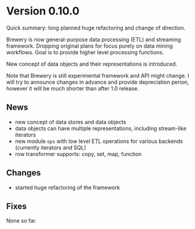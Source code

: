 Version 0.10.0
==============

Quick summary: long planned huge refactoring and change of direction.

Brewery is now general-purpose data processing (ETL) and streaming framework.
Dropping original plans for focus purely on data mining workflows. Goal is to
provide higher level processing functions.

New concept of data objects and their representations is introduced.

Note that Brewery is still experimental framework and API might change. I will
try to announce changes in advance and provide depreciation perion, however it
will be much shorter than after 1.0 release.

News
----

* new concept of data stores and data objects
* data objects can have multiple representations, including stream-like
  iterators
* new module `ops` with low level ETL operations for various backends
  (currently iterators and SQL)
* row transformer supports: copy, set, map, function


Changes
-------

* started huge refactoring of the framework

Fixes
-----

None so far.
